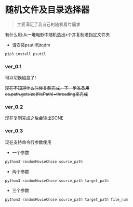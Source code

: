 # 随机文件及目录选择器
> 主要满足了我自己的随机看片需求

有什么用:从一堆电影中随机选出x个并复制进指定文件夹
* 请安装psutil和tqdm
```bash
pip3 install psutil
```
### ver_0.1
可以切换磁盘了!

~~现在不知道什么时候复制完成，下一步准备用os.path.getsize(filePath)+threading来完成~~

### ver_0.2
现在复制完成之后会输出DONE

### ver_0.3
现在支持命令行参数使用

* 一个参数
```bash
python3 randomMovieChose source_path
```
* 两个参数
```bash
python3 randomMovieChose source_path target_path
```

* 三个参数
```bash
python3 randomMovieChose source_path target_path file_num
```